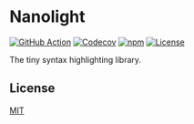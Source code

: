 # Nanolight

[![GitHub Action](https://img.shields.io/github/actions/workflow/status/raviqqe/nanolight/test.yaml?branch=main&style=flat-square)](https://github.com/raviqqe/nanolight/actions)
[![Codecov](https://img.shields.io/codecov/c/github/raviqqe/nanolight.svg?style=flat-square)](https://codecov.io/gh/raviqqe/nanolight)
[![npm](https://img.shields.io/npm/v/@raviqqe/nanolight?style=flat-square)](https://www.npmjs.com/package/@raviqqe/nanolight)
[![License](https://img.shields.io/github/license/raviqqe/nanolight.svg?style=flat-square)](LICENSE)

The tiny syntax highlighting library.

## License

[MIT](LICENSE)
